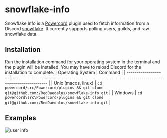 # snowflake-info

Snowflake Info is a [Powercord](https://powercord.dev) plugin used to fetch information from a Discord [snowflake](https://discord.dev/reference#snowflakes). It currently supports polling users, guilds, and raw snowflake data.

## Installation
Run the installation command for your operating system in the terminal and the plugin will be installed! You may have to reload Discord for the installation to complete.
| Operating System    | Command                                                                                          |
| ------------------- | -----------------------------------------------------------------------------------------------  |
| Unix (macos, linux) | `cd powercord/src/Powercord/plugins && git clone git@github.com:/RedDaedalus/snowflake-info.git` |
| Windows             | `cd powercord\src\Powercord\plugins && git clone git@github.com:/RedDaedalus/snowflake-info.git` |

## Examples
<img alt="user info" src="https://user-images.githubusercontent.com/16168171/129113767-17d8165e-0674-4d0a-9dd8-7f4496716db9.mov">
